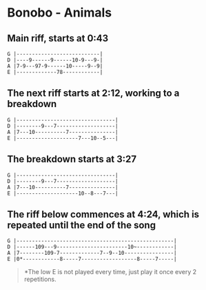 <!---
source: http://tabs.ultimate-guitar.com/b/bonobo/animals_btab_1401034id_04072013date.htm/
band: Bonobo
album: Black Sands
title: Animals
tuning: GDAE
--->

# Bonobo - Animals

## Main riff, starts at 0:43

```
G |---------------------------|
D |----9------9------10-9---9-|
A |7-9---97-9------10-----9--9|
E |-------------78------------|
```

## The next riff starts at 2:12, working to a breakdown

```
G |--------------------------------|
D |--------9---7-------------------|
A |7---10----------7---------------|
E |--------------------7---10--5---|
```

## The breakdown starts at 3:27

```
G |--------------------------------|
D |--------9---7-------------------|
A |7---10----------7---------------|
E |--------------------10--8---7---|
```

## The riff below commences at 4:24, which is repeated until the end of the song

```
G |---------------------------------------------------|
D |------109---9-----------------------10~------------|
A |7--------109-7-------------7--9--10----------------|
E |0*------------8-----7------------------8-----7-----|
```

> *The low E is not played every time, just play it once every 2 repetitions.